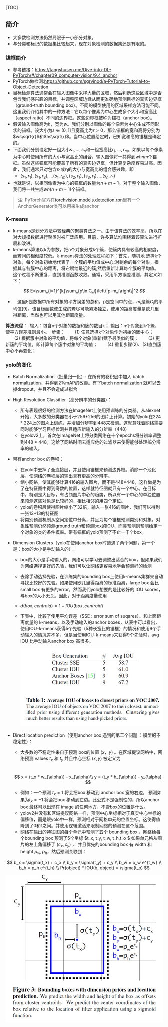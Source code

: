 [TOC]

## 简介

- 大多数检测方法仍然局限于一小部分对象。
- 与分类和标记的数据集比较起来，现在对象检测的数据集还是有限的。

### 锚框简介

- 参考链接：https://tangshusen.me/Dive-into-DL-PyTorch/#/chapter09_computer-vision/9.4_anchor
- PyTorch做检测:https://github.com/sgrvinod/a-PyTorch-Tutorial-to-Object-Detection
- 目标检测算法通常会在输入图像中采样大量的区域，然后判断这些区域中是否包含我们感兴趣的目标，并调整区域边缘从而更准确地预测目标的真实边界框（ground-truth bounding box）。不同的模型使用的区域采样方法可能不同。这里我们介绍其中的一种方法：它以每个像素为中心生成多个大小和宽高比（aspect ratio）不同的边界框。这些边界框被称为锚框（anchor box）。
- 假设输入图像高为*h*，宽为*w*。我们分别以图像的每个像素为中心生成不同形状的锚框。设大小为$s∈(0,1]$且宽高比为$r>0$，那么锚框的宽和高将分别为$ws\sqrt{r}$和$hs\sqrt{r}$。当中心位置给定时，已知宽和高的锚框是确定的。
- 下面我们分别设定好一组大小$s_1,\ldots,s_n$和一组宽高比$r_1,\ldots,r_m$。如果以每个像素为中心时使用所有的大小与宽高比的组合，输入图像将一共得到$whnm$个锚框。虽然这些锚框可能覆盖了所有的真实边界框，但计算复杂度容易过高。因此，我们通常只对包含$s_1$或$r_1$的大小与宽高比的组合感兴趣，即
  - $(s_1,r_1),(s_1,r_2), \ldots (s_1,r_m),(s_2,r_1),(s_3,r_1),\ldots (s_n,r_1)$
- 也就是说，以相同像素为中心的锚框的数量为$n+m−1$。对于整个输入图像，我们将一共生成$wh(n+m−1)$个锚框。

> 注: PyTorch官方在[torchvision.models.detection.rpn](https://github.com/pytorch/vision/blob/master/torchvision/models/detection/rpn.py)里有一个AnchorGenerator类可以用来生成anchor

### K-means

- k-means是划分方法中较经典的聚类算法之一。由于该算法的效率高，所以在对大规模数据进行聚类时被广泛应用。目前，许多算法均围绕着该算法进行扩展和改进。
- k-means算法以k为参数，把n个对象分成k个簇，使簇内具有较高的相似度，而簇间的相似度较低。k-means算法的处理过程如下：首先，随机地 选择k个对象，每个对象初始地代表了一个簇的平均值或中心;对剩余的每个对象，根据其与各簇中心的距离，将它赋给最近的簇;然后重新计算每个簇的平均值。 这个过程不断重复，直到准则函数收敛。通常，采用平方误差准则，其定义如下：

$$
E=\sum_{i=1}^{k}\sum_{p\in C_i}\left\|p-m_i\right\|^2
$$

- 　这里E是数据中所有对象的平方误差的总和，p是空间中的点，$m_i$是簇$C_i$的平均值[9]。该目标函数使生成的簇尽可能紧凑独立，使用的距离度量是欧几里得距离，当然也可以用其他距离度量。

**算法流程**：
​    输入：包含n个对象的数据和簇的数目k；
​    输出：n个对象到k个簇，使平方误差准则最小。
​    步骤：
　　(1) 任意选择k个对象作为初始的簇中心；
　　(2) 根据簇中对象的平均值，将每个对象(重新)赋予最类似的簇；
　　(3) 更新簇的平均值，即计算每个簇中对象的平均值；
　　(4) 重复步骤(2)、(3)直到簇中心不再变化；

### yolo的变化

- Batch Normalization（批量归一化）: 在所有的卷积层中加入 batch normalization，并得到2%mAP的改善。有了batch normalization 就可以去掉dropout，并且不会造成过拟合
- High Resolution Classifier（高分辨率的分类器）：
  - 所有表现很好的检测方法在ImageNet上使用预训练的分类器。从alexnet开始，大多数的分类器在小于256*256的图片上计算。初始的yolo在224 * 224上的图片上训练，并增加分辨率到448来检测。这就意味着网络需要同时能够学习目标检测并且适应新输入的分辨率（448）
  - 在yolov2上，首次在ImageNet上将分类网络在十个epochs将分辨率调整到448 * 448，这给了网络时间去适应他的过滤器来使得能够处理搞分辨率的输入。

- 带有anchor box 的卷积：

  - 在yolo中去掉了全连接层，并且使用锚框来预测边界框。消除一个池化层，使网络的卷积层的输出具有更高的分辨率。
  - 缩小网络，使其能够计算416的输入图片，而不是448*448，这样做是为了在特征图中得到奇数的位置，这样就特征图就只有一个中心。在目标中，特别是大目标，有占领图片中心的趋势，所以有一个中心的单独位置来预测这些对象是比较好的，相比相邻的用四个定位。
  - yolo的卷积层使得图片缩小了32倍，输入一张416的图片，我们可以得到一张13*13的特征图
  - 将类别预测机制从空间定位中分离，并且为每个锚框预测类别和对象。对象性预测仍然预测ground truth和预测box的IOU，而类预测则预测给定一个对象的类的条件概率。带有锚框的yolo预测了不止一千个box。

- Dimension Clusters（yolo在使用anchor box时遭遇了两个问题，第一个是：box的大小是手动输入的）：

  - box的大小是手动输入的，网络可以学习去调整出适合的box，但如果我们为网络选择更好的先验，我们可以让网络更容易地学会预测好的检测

  - 去除手动选择先验，在训练集的bounding box上使用k-means集群来自动寻找比较好的先验。如果使用欧几里得距离的标准距离，large box 会比 small box 有更多的error，然而我们yolo想要的是比较好的 IOU scores，与box的大小无关。因此，对于距离度量使用

  - $d(box,centroid) = 1 - IOU(box,centroid)$

  - 下表中，比较了使用平均误差（SSE : error sum of suqares）、和上面距离度量的 k-means，以及手动输入的anchor boxes，从表中可以看出，使用IOU-k-means获得5个先验（5种长宽比的锚框）的情况和使用9个手动输入的情况差不多，但是当使用IOU-k-means来获得9个先验时，avg IOU 比手动输入anchor box 高很多。

    ![](./img/average_IOU_priors.jpg)

- Direct location prediction（使用anchor box 遇到的第二个问题 ：模型的不稳定性）：

  - 大多数的不稳定性来自于预测 box的位置 $(x，y)$  。在区域提议网络中，网络预测 values  $t_x$ 和 $t_y$ 并且中心坐标 $(x, y)$ 被定义为

  ​          
  $$
  x = (t_x * w_{\alpha}) - x_{\alpha}\\
  y = (t_y * h_{\alpha}) - y_{\alpha}
  $$
  

  - 例如：一个预测 $t_x = 1$ 将会把box 移动到 anchor box 宽的右边， 预测如果为$t_x = -1$ 将会把box 移动到左边。此公式不是强制性的，所以anchor box 最终可以出现在 image 的任何地方，不管box的位置是什么。
  - yolov2并没有和区域提议网络一样，预测中心坐标相对于真实中心坐标的偏移值，而是跟yolo中一样，预测相对于网格单元的位置坐标。这使得值降到了0和1之间。并使用逻辑激活来限制网络的预测在这个范围。
  - 网络在输出的特征图的每个单元中预测了五个 bounding box ，网络给每个bounding box 预测了5个坐标 $t_x, t_y, t_w, t_h,t_o $ 如果单元格从图片的左上角偏移了 $(c_x, c_y)$ ， 并且优先的bounding box 有 width  和 height $p_w, p_h$，然后预测关联到：

$$
b_x = \sigma(t_x) + c_x \\
b_y = \sigma(t_y) + c_y \\
b_w = p_w e^{t_w} \\
b_h = p_h e^{t_h} \\
Pr(object) * IOU(b, object) = \sigma(t_o)
$$

![](./img/dimension_priors.jpg)